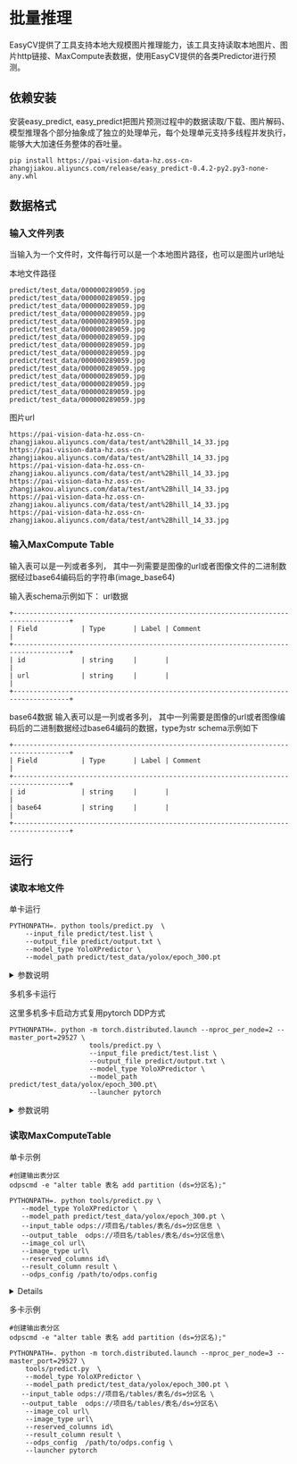 # 批量推理
EasyCV提供了工具支持本地大规模图片推理能力，该工具支持读取本地图片、图片http链接、MaxCompute表数据，使用EasyCV提供的各类Predictor进行预测。

## 依赖安装
安装easy_predict, easy_predict把图片预测过程中的数据读取/下载、图片解码、模型推理各个部分抽象成了独立的处理单元，每个处理单元支持多线程并发执行，能够大大加速任务整体的吞吐量。
```
pip install https://pai-vision-data-hz.oss-cn-zhangjiakou.aliyuncs.com/release/easy_predict-0.4.2-py2.py3-none-any.whl
```


## 数据格式
### 输入文件列表
当输入为一个文件时，文件每行可以是一个本地图片路径，也可以是图片url地址

本地文件路径
```shell
predict/test_data/000000289059.jpg
predict/test_data/000000289059.jpg
predict/test_data/000000289059.jpg
predict/test_data/000000289059.jpg
predict/test_data/000000289059.jpg
predict/test_data/000000289059.jpg
predict/test_data/000000289059.jpg
predict/test_data/000000289059.jpg
predict/test_data/000000289059.jpg
predict/test_data/000000289059.jpg
predict/test_data/000000289059.jpg
predict/test_data/000000289059.jpg
predict/test_data/000000289059.jpg
predict/test_data/000000289059.jpg
predict/test_data/000000289059.jpg
```

图片url
```shell
https://pai-vision-data-hz.oss-cn-zhangjiakou.aliyuncs.com/data/test/ant%2Bhill_14_33.jpg
https://pai-vision-data-hz.oss-cn-zhangjiakou.aliyuncs.com/data/test/ant%2Bhill_14_33.jpg
https://pai-vision-data-hz.oss-cn-zhangjiakou.aliyuncs.com/data/test/ant%2Bhill_14_33.jpg
https://pai-vision-data-hz.oss-cn-zhangjiakou.aliyuncs.com/data/test/ant%2Bhill_14_33.jpg
https://pai-vision-data-hz.oss-cn-zhangjiakou.aliyuncs.com/data/test/ant%2Bhill_14_33.jpg
https://pai-vision-data-hz.oss-cn-zhangjiakou.aliyuncs.com/data/test/ant%2Bhill_14_33.jpg
```


### 输入MaxCompute Table
输入表可以是一列或者多列， 其中一列需要是图像的url或者图像文件的二进制数据经过base64编码后的字符串(image_base64)

输入表schema示例如下：
url数据
```shell
+------------------------------------------------------------------------------------+
| Field           | Type       | Label | Comment                                     |
+------------------------------------------------------------------------------------+
| id              | string     |       |                                             |
| url             | string     |       |                                             |
+------------------------------------------------------------------------------------+
```

base64数据
输入表可以是一列或者多列， 其中一列需要是图像的url或者图像编码后的二进制数据经过base64编码的数据，type为str
schema示例如下
```shell
+------------------------------------------------------------------------------------+
| Field           | Type       | Label | Comment                                     |
+------------------------------------------------------------------------------------+
| id              | string     |       |                                             |
| base64          | string     |       |                                             |
+------------------------------------------------------------------------------------+
```


## 运行

### 读取本地文件

单卡运行
```shell
PYTHONPATH=. python tools/predict.py  \
    --input_file predict/test.list \
    --output_file predict/output.txt \
    --model_type YoloXPredictor \
    --model_path predict/test_data/yolox/epoch_300.pt
```

<details>
<summary>参数说明</summary>

- `input_file`: 输入文件路径

- `output_file`: 输出文件路径

- `model_type`: 模型类型， 对应easycv/predictors/下的不同Predictor类名， 例如YoloXPredictor

- `model_path`: 模型文件路径/模型目录
</details>

多机多卡运行

这里多机多卡启动方式复用pytorch DDP方式
```shell
PYTHONPATH=. python -m torch.distributed.launch --nproc_per_node=2 --master_port=29527 \
                    tools/predict.py \
                    --input_file predict/test.list \
                    --output_file predict/output.txt \
                    --model_type YoloXPredictor \
                    --model_path  predict/test_data/yolox/epoch_300.pt\
                    --launcher pytorch
```
<details>
<summary>参数说明</summary>

- `nproc_per_node`:  每个节点的gpu数

- `master_port`: master节点端口

- `master_addr`: master IP

- `input_file`: 输入文件路径

- `output_file`: 输出文件路径

- `model_type`: 模型类型， 对应easycv/predictors/下的不同Predictor类名， 例如YoloXPredictor

- `model_path`: 模型文件路径/模型目录

</details>


### 读取MaxComputeTable

单卡示例
```shell
#创建输出表分区
odpscmd -e "alter table 表名 add partition (ds=分区名);"

PYTHONPATH=. python tools/predict.py \
   --model_type YoloXPredictor \
   --model_path predict/test_data/yolox/epoch_300.pt \
   --input_table odps://项目名/tables/表名/ds=分区信息 \
   --output_table  odps://项目名/tables/表名/ds=分区信息\
   --image_col url\
   --image_type url\
   --reserved_columns id\
   --result_column result \
   --odps_config /path/to/odps.config
```

<details>
- `model_type`: 模型类型， 对应easycv/predictors/下的不同Predictor类名， 例如YoloXPredictor

- `model_path`: 模型文件路径/模型目录

- `input_table`: 输入表

- `output_table`: 输出表

- `image_col`: 图片数据所在列

- `image_type`: 图片类型， url or base64
- `reserved_columns`: 输入表保留列名，英文逗号分割
- `result_column`: 结果列名
- `odps_config`: MaxCompute配置文件


</details>

多卡示例
```shell
#创建输出表分区
odpscmd -e "alter table 表名 add partition (ds=分区名);"

PYTHONPATH=. python -m torch.distributed.launch --nproc_per_node=3 --master_port=29527 \
    tools/predict.py  \
    --model_type YoloXPredictor \
    --model_path predict/test_data/yolox/epoch_300.pt \
   --input_table odps://项目名/tables/表名/ds=分区名 \
   --output_table  odps://项目名/tables/表名/ds=分区名\
    --image_col url\
    --image_type url\
    --reserved_columns id\
    --result_column result \
    --odps_config  /path/to/odps.config \
    --launcher pytorch
```
